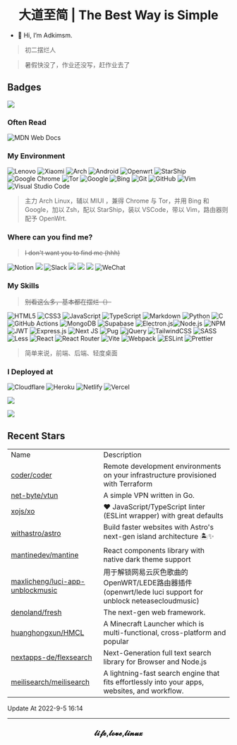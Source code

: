 <h1 align="center">大道至简 | The Best Way is Simple</h1>

- 👋 Hi, I’m Adkimsm.

> 初二摆烂人

> 暑假快没了，作业还没写，赶作业去了

## Badges

![](https://visitor-badge.glitch.me/badge?page_id=adkimsm)

### Often Read

![MDN Web Docs](https://img.shields.io/badge/MDN_Web_Docs-black?style=for-the-badge&logo=mdnwebdocs&logoColor=white)

### My Environment

![Lenovo](https://img.shields.io/badge/lenovo-E2231A?style=for-the-badge&logo=lenovo&logoColor=white) ![Xiaomi](https://img.shields.io/badge/Xiaomi-%23FF6900.svg?style=for-the-badge&logo=xiaomi&logoColor=white) ![Arch](https://img.shields.io/badge/Arch%20Linux-1793D1?logo=arch-linux&logoColor=fff&style=for-the-badge) ![Android](https://img.shields.io/badge/Android-3DDC84?style=for-the-badge&logo=android&logoColor=white) ![Openwrt](https://img.shields.io/badge/OpenWRT-00B5E2?style=for-the-badge&logo=OpenWrt&logoColor=white) ![StarShip](https://img.shields.io/badge/starship-DD0B78?style=for-the-badge&logo=starship&logoColor=white) ![Google Chrome](https://img.shields.io/badge/Google%20Chrome-4285F4?style=for-the-badge&logo=GoogleChrome&logoColor=white) ![Tor](https://img.shields.io/badge/Tor-7D4698?style=for-the-badge&logo=Tor-Browser&logoColor=white) ![Google](https://img.shields.io/badge/google-4285F4?style=for-the-badge&logo=google&logoColor=white) ![Bing](https://img.shields.io/badge/Microsoft%20Bing-258FFA?style=for-the-badge&logo=Microsoft%20Bing&logoColor=white) ![Git](https://img.shields.io/badge/git-%23F05033.svg?style=for-the-badge&logo=git&logoColor=white) ![GitHub](https://img.shields.io/badge/github-%23121011.svg?style=for-the-badge&logo=github&logoColor=white) ![Vim](https://img.shields.io/badge/VIM-%2311AB00.svg?style=for-the-badge&logo=vim&logoColor=white) ![Visual Studio Code](https://img.shields.io/badge/Visual%20Studio%20Code-0078d7.svg?style=for-the-badge&logo=visual-studio-code&logoColor=white)

> 主力 Arch Linux，辅以 MIUI ，兼得 Chrome 与 Tor，并用 Bing 和 Google，加以 Zsh，配以 StarShip，装以 VSCode，带以 Vim，路由器则配予 OpenWrt.

### Where can you find me?

> ~~I don't want you to find me (hhh)~~

![Notion](https://img.shields.io/badge/Notion-%23000000.svg?style=for-the-badge&logo=notion&logoColor=white) <a href="mailto:adkinsm9277@gmail.com"><img src="https://img.shields.io/badge/Gmail-D14836?style=for-the-badge&logo=gmail&logoColor=white" /></a> ![Slack](https://img.shields.io/badge/Slack-4A154B?style=for-the-badge&logo=slack&logoColor=white) <a href="https://t.me/adkimsm"><img src="https://img.shields.io/badge/Telegram-2CA5E0?style=for-the-badge&logo=telegram&logoColor=white" /></a> <a href="https://wpa.qq.com/msgrd?v=3&uin=3020035335&site=qq&menu=yes"><img src="https://img.shields.io/badge/Tencent%23QQ-%2312B7F5?style=for-the-badge&logo=tencentqq&logoColor=white" /></a> <a href="https://twitter.com/adkimsm"><img src="https://img.shields.io/badge/Twitter-%231DA1F2.svg?style=for-the-badge&logo=Twitter&logoColor=white" /></a> ![WeChat](https://img.shields.io/badge/WeChat-07C160?style=for-the-badge&logo=wechat&logoColor=white)

### My Skills

> ~~别看这么多，基本都在摆烂（）~~

![HTML5](https://img.shields.io/badge/html5-%23E34F26.svg?style=for-the-badge&logo=html5&logoColor=white) ![CSS3](https://img.shields.io/badge/css3-%231572B6.svg?style=for-the-badge&logo=css3&logoColor=white) ![JavaScript](https://img.shields.io/badge/javascript-%23323330.svg?style=for-the-badge&logo=javascript&logoColor=%23F7DF1E) ![TypeScript](https://img.shields.io/badge/typescript-%23007ACC.svg?style=for-the-badge&logo=typescript&logoColor=white) ![Markdown](https://img.shields.io/badge/markdown-%23000000.svg?style=for-the-badge&logo=markdown&logoColor=white) ![Python](https://img.shields.io/badge/python-3670A0?style=for-the-badge&logo=python&logoColor=ffdd54) ![C](https://img.shields.io/badge/C-00599C?style=for-the-badge&logo=c&logoColor=white) ![GitHub Actions](https://img.shields.io/badge/github%20actions-%232671E5.svg?style=for-the-badge&logo=githubactions&logoColor=white) ![MongoDB](https://img.shields.io/badge/MongoDB-%234ea94b.svg?style=for-the-badge&logo=mongodb&logoColor=white) ![Supabase](https://img.shields.io/badge/Supabase-3ECF8E?style=for-the-badge&logo=supabase&logoColor=white) ![Electron.js](https://img.shields.io/badge/Electron-191970?style=for-the-badge&logo=Electron&logoColor=white)![Node.js](https://img.shields.io/badge/Node.js-43853D?style=for-the-badge&logo=node.js&logoColor=white) ![NPM](https://img.shields.io/badge/NPM-%23000000.svg?style=for-the-badge&logo=npm&logoColor=white) ![JWT](https://img.shields.io/badge/JWT-black?style=for-the-badge&logo=JSON%20web%20tokens) ![Express.js](https://img.shields.io/badge/express.js-%23404d59.svg?style=for-the-badge&logo=express&logoColor=%2361DAFB) ![Next JS](https://img.shields.io/badge/Next-black?style=for-the-badge&logo=next.js&logoColor=white) ![Pug](https://img.shields.io/badge/Pug-FFF?style=for-the-badge&logo=pug&logoColor=A86454) ![jQuery](https://img.shields.io/badge/jquery-%230769AD.svg?style=for-the-badge&logo=jquery&logoColor=white) ![TailwindCSS](https://img.shields.io/badge/tailwindcss-%2338B2AC.svg?style=for-the-badge&logo=tailwind-css&logoColor=white) ![SASS](https://img.shields.io/badge/SASS-hotpink.svg?style=for-the-badge&logo=SASS&logoColor=white) ![Less](https://img.shields.io/badge/less-2B4C80?style=for-the-badge&logo=less&logoColor=white) ![React](https://img.shields.io/badge/react-%2320232a.svg?style=for-the-badge&logo=react&logoColor=%2361DAFB) ![React Router](https://img.shields.io/badge/React_Router-CA4245?style=for-the-badge&logo=react-router&logoColor=white) ![Vite](https://img.shields.io/badge/vite-%23646CFF.svg?style=for-the-badge&logo=vite&logoColor=white) ![Webpack](https://img.shields.io/badge/webpack-%238DD6F9.svg?style=for-the-badge&logo=webpack&logoColor=black) ![ESLint](https://img.shields.io/badge/ESLint-4B3263?style=for-the-badge&logo=eslint&logoColor=white) ![Prettier](https://img.shields.io/badge/prettier-1A2C34?style=for-the-badge&logo=prettier&logoColor=F7BA3E)

> 简单来说，前端、后端、轻度桌面

### I Deployed at

![Cloudflare](https://img.shields.io/badge/Cloudflare-F38020?style=for-the-badge&logo=Cloudflare&logoColor=white) ![Heroku](https://img.shields.io/badge/heroku-%23430098.svg?style=for-the-badge&logo=heroku&logoColor=white) ![Netlify](https://img.shields.io/badge/netlify-%23000000.svg?style=for-the-badge&logo=netlify&logoColor=#00C7B7) ![Vercel](https://img.shields.io/badge/vercel-%23000000.svg?style=for-the-badge&logo=vercel&logoColor=white)

![](https://github-readme-stats.vercel.app/api?username=adkimsm&show_icons=true&count_private=true&hide=prs&theme=default_repocard)

![](https://github-readme-stats.vercel.app/api/top-langs/?username=adkimsm&layout=compact)

## Recent Stars

<table>
  <tr>
    <td>Name</td>
    <td>Description</td>
  </tr>
  
  <tr>
    <td><a href=https://github.com/coder/coder>coder/coder</a></td>
    <td>Remote development environments on your infrastructure provisioned with Terraform</td>
  </tr>
  <tr>
    <td><a href=https://github.com/net-byte/vtun>net-byte/vtun</a></td>
    <td>A simple VPN written in Go.</td>
  </tr>
  <tr>
    <td><a href=https://github.com/xojs/xo>xojs/xo</a></td>
    <td>❤️ JavaScript/TypeScript linter (ESLint wrapper) with great defaults</td>
  </tr>
  <tr>
    <td><a href=https://github.com/withastro/astro>withastro/astro</a></td>
    <td>Build faster websites with Astro's next-gen island architecture 🏝✨</td>
  </tr>
  <tr>
    <td><a href=https://github.com/mantinedev/mantine>mantinedev/mantine</a></td>
    <td>React components library with native dark theme support</td>
  </tr>
  <tr>
    <td><a href=https://github.com/maxlicheng/luci-app-unblockmusic>maxlicheng/luci-app-unblockmusic</a></td>
    <td>用于解锁网易云灰色歌曲的OpenWRT/LEDE路由器插件 (openwrt/lede luci support for unblock neteasecloudmusic)</td>
  </tr>
  <tr>
    <td><a href=https://github.com/denoland/fresh>denoland/fresh</a></td>
    <td>The next-gen web framework.</td>
  </tr>
  <tr>
    <td><a href=https://github.com/huanghongxun/HMCL>huanghongxun/HMCL</a></td>
    <td>A Minecraft Launcher which is multi-functional, cross-platform and popular</td>
  </tr>
  <tr>
    <td><a href=https://github.com/nextapps-de/flexsearch>nextapps-de/flexsearch</a></td>
    <td>Next-Generation full text search library for Browser and Node.js</td>
  </tr>
  <tr>
    <td><a href=https://github.com/meilisearch/meilisearch>meilisearch/meilisearch</a></td>
    <td>A lightning-fast search engine that fits effortlessly into your apps, websites, and workflow.</td>
  </tr>
</table>

Update At 2022-9-5    16:14

---

<h3 align="center">𝓵𝓲𝓯𝓮,𝓵𝓸𝓿𝓮,𝓵𝓲𝓷𝓾𝔁</h3>
